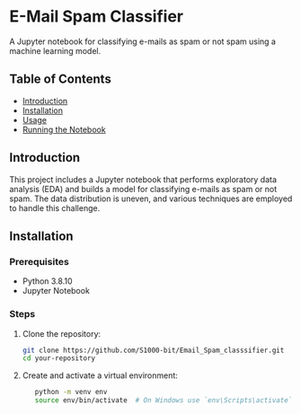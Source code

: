 # E-Mail Spam Classifier

A Jupyter notebook for classifying e-mails as spam or not spam using a machine learning model.

## Table of Contents

- [Introduction](#introduction)
- [Installation](#installation)
- [Usage](#usage)
- [Running the Notebook](#running-the-notebook)


## Introduction

This project includes a Jupyter notebook that performs exploratory data analysis (EDA) and builds a model for classifying e-mails as spam or not spam. The data distribution is uneven, and various techniques are employed to handle this challenge.

## Installation

### Prerequisites

- Python 3.8.10
- Jupyter Notebook

### Steps

1. Clone the repository:

   ```bash
   git clone https://github.com/S1000-bit/Email_Spam_classsifier.git
   cd your-repository
2. Create and activate a virtual environment:
   ```bash
      python -m venv env
      source env/bin/activate  # On Windows use `env\Scripts\activate`
